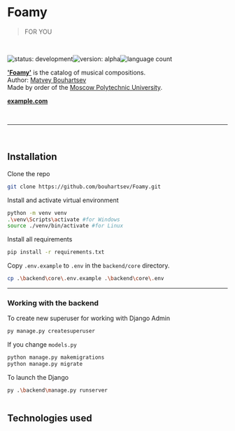 # Foamy
> FOR YOU

<br/>

![status: development](https://img.shields.io/badge/status-development-red)![version: alpha](https://img.shields.io/badge/version-alpha-brightgreen)![language count](https://img.shields.io/github/languages/count/bouhartsev/Foamy)

**['Foamy']()** is the сatalog of musical compositions.  
Author: [Matvey Bouhartsev](bouhartsev.top)  
Made by order of the [Moscow Polytechnic University](mospolytech.ru).

**[example.com]()**

<br/>

____

<br/>

## Installation

Clone the repo
```bash
git clone https://github.com/bouhartsev/Foamy.git
```

Install and activate virtual environment
```bash
python -m venv venv
.\venv\Scripts\activate #for Windows
source ./venv/bin/activate #for Linux
```

Install all requirements
```bash
pip install -r requirements.txt
```

Copy `.env.example` to `.env` in the `backend/core` directory.
```bash
cp .\backend\core\.env.example .\backend\core\.env
```



____

### Working with the backend

To create new superuser for working with Django Admin
```bash
py manage.py createsuperuser
```

If you change `models.py`
```bash
python manage.py makemigrations
python manage.py migrate
```

To launch the Django
```bash
py .\backend\manage.py runserver
```


```bash

```

## Technologies used

